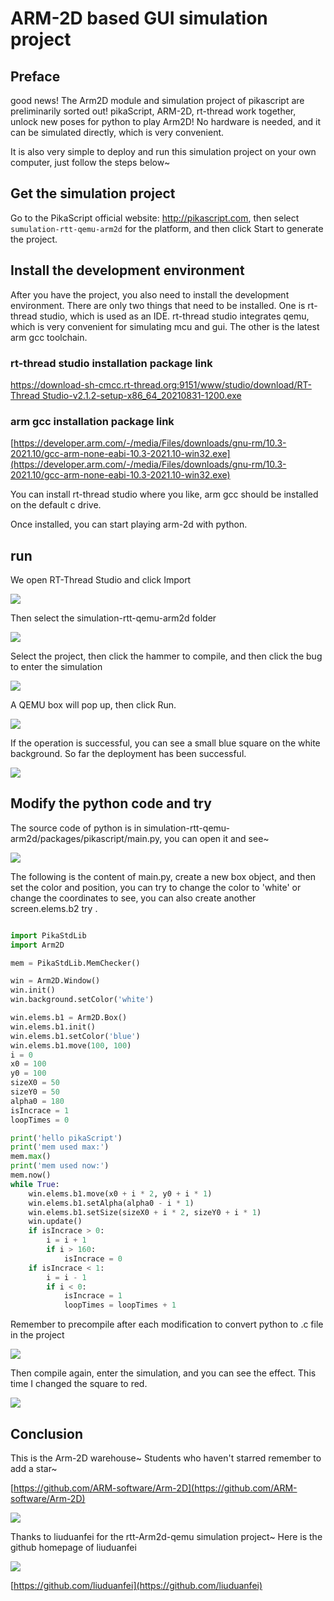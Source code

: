 # ARM-2D based GUI simulation project

## Preface


good news! The Arm2D module and simulation project of pikascript are preliminarily sorted out! pikaScript, ARM-2D, rt-thread work together, unlock new poses for python to play Arm2D! No hardware is needed, and it can be simulated directly, which is very convenient.


It is also very simple to deploy and run this simulation project on your own computer, just follow the steps below~
## Get the simulation project

Go to the PikaScript official website: http://pikascript.com, then select `sumulation-rtt-qemu-arm2d` for the platform, and then click Start to generate the project.

## Install the development environment


After you have the project, you also need to install the development environment. There are only two things that need to be installed. One is rt-thread studio, which is used as an IDE. rt-thread studio integrates qemu, which is very convenient for simulating mcu and gui. The other is the latest arm gcc toolchain.


### rt-thread studio installation package link


[https://download-sh-cmcc.rt-thread.org:9151/www/studio/download/RT-Thread Studio-v2.1.2-setup-x86_64_20210831-1200.exe](https://download-sh-cmcc.rt-thread.org:9151/www/studio/download/RT-Thread%20Studio-v2.1.2-setup-x86_64_20210831-1200.exe)


### arm gcc installation package link


[https://developer.arm.com/-/media/Files/downloads/gnu-rm/10.3-2021.10/gcc-arm-none-eabi-10.3-2021.10-win32.exe](https://developer.arm.com/-/media/Files/downloads/gnu-rm/10.3-2021.10/gcc-arm-none-eabi-10.3-2021.10-win32.exe)


You can install rt-thread studio where you like, arm gcc should be installed on the default c drive.


Once installed, you can start playing arm-2d with python.

## run

We open RT-Thread Studio and click Import


![](assets/139679061-2e3b2ea0-8e9a-44c9-9a0f-6f40d82a0208.png)


Then select the simulation-rtt-qemu-arm2d folder


![](assets/139679380-3a45f426-e575-4142-b5f1-76439c7efc38.png)


Select the project, then click the hammer to compile, and then click the bug to enter the simulation


![](assets/139679532-e19ed911-c7f4-4840-a5e3-f5b66905a62f.png)


A QEMU box will pop up, then click Run.


![](assets/139679756-cb099fc9-c3e9-4b76-9037-38392350530b.png)


If the operation is successful, you can see a small blue square on the white background. So far the deployment has been successful.


![](assets/139679797-3ce8f253-beb9-480f-90ee-1844500a77ab.png)


## Modify the python code and try


The source code of python is in simulation-rtt-qemu-arm2d/packages/pikascript/main.py, you can open it and see~


![](assets/139679915-45d1362e-7066-4829-ae83-b4bbc5d0aaa0.png)


The following is the content of main.py, create a new box object, and then set the color and position, you can try to change the color to 'white' or change the coordinates to see, you can also create another screen.elems.b2 try .


``` python

import PikaStdLib
import Arm2D

mem = PikaStdLib.MemChecker()

win = Arm2D.Window()
win.init()
win.background.setColor('white')

win.elems.b1 = Arm2D.Box()
win.elems.b1.init()
win.elems.b1.setColor('blue')
win.elems.b1.move(100, 100)
i = 0
x0 = 100
y0 = 100
sizeX0 = 50
sizeY0 = 50
alpha0 = 180
isIncrace = 1
loopTimes = 0

print('hello pikaScript')
print('mem used max:')
mem.max()
print('mem used now:')
mem.now()
while True:
    win.elems.b1.move(x0 + i * 2, y0 + i * 1)
    win.elems.b1.setAlpha(alpha0 - i * 1)
    win.elems.b1.setSize(sizeX0 + i * 2, sizeY0 + i * 1)
    win.update()
    if isIncrace > 0:
        i = i + 1
        if i > 160:
            isIncrace = 0
    if isIncrace < 1:
        i = i - 1
        if i < 0:
            isIncrace = 1
            loopTimes = loopTimes + 1

```

Remember to precompile after each modification to convert python to .c file in the project

![](https://user-images.githubusercontent.com/88232613/171087328-3ff8f8be-2415-4a24-9c5f-b4b4fe6e81e6.png)

Then compile again, enter the simulation, and you can see the effect. This time I changed the square to red.


![](assets/139680521-20f83ee3-2163-4649-ad23-ae73b77f482e.png)


## Conclusion


This is the Arm-2D warehouse~ Students who haven't starred remember to add a star~

[https://github.com/ARM-software/Arm-2D](https://github.com/ARM-software/Arm-2D)


![](assets/139681272-73a1a8c2-2889-4dab-bd05-7174cb14334c.png)


Thanks to liuduanfei for the rtt-Arm2d-qemu simulation project~ Here is the github homepage of liuduanfei


![](assets/139681543-99a64e9b-eb10-4c8e-bbe3-e8170c85385a.png)


[https://github.com/liuduanfei](https://github.com/liuduanfei)
